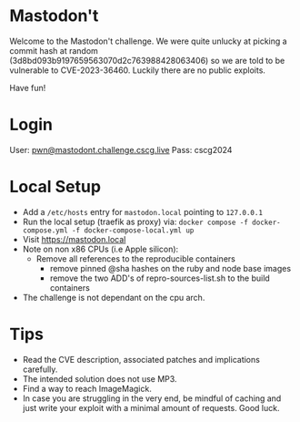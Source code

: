 # Mastodon't

Welcome to the Mastodon't challenge. We were quite unlucky at picking
a commit hash at random (3d8bd093b9197659563070d2c763988428063406)
so we are told to be vulnerable to CVE-2023-36460. 
Luckily there are no public exploits. 

Have fun! 

# Login
User: pwn@mastodont.challenge.cscg.live
Pass: cscg2024

# Local Setup
* Add a `/etc/hosts` entry for `mastodon.local` pointing to `127.0.0.1`
* Run the local setup (traefik as proxy) via: `docker compose -f docker-compose.yml -f docker-compose-local.yml up`
* Visit https://mastodon.local
* Note on non x86 CPUs (i.e Apple silicon):
  * Remove all references to the reproducible containers
     * remove pinned @sha hashes on the ruby and node base images 
     * remove the two ADD's of repro-sources-list.sh to the build containers
* The challenge is not dependant on the cpu arch. 

# Tips
* Read the CVE description, associated patches and implications carefully.
* The intended solution does not use MP3.
* Find a way to reach ImageMagick. 
* In case you are struggling in the very end, be mindful of caching and just 
write your exploit with a minimal amount of requests. Good luck.
